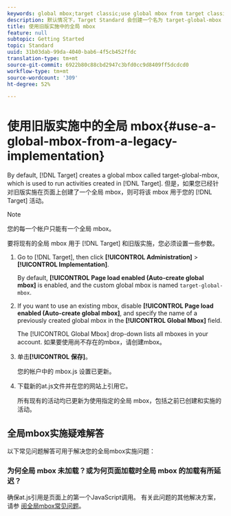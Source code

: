 ```yaml
---
keywords: global mbox;target classic;use global mbox from target classic
description: 默认情况下，Target Standard 会创建一个名为 target-global-mbox 的全局 mbox，它可用于运行在 Target Standard 中创建的活动。但是，如果您已经针对旧版实施在页面上创建了一个全局 mbox，则可将该 mbox 用于您的 Target Standard 活动。
title: 使用旧版实施中的全局 mbox
feature: null
subtopic: Getting Started
topic: Standard
uuid: 31b03dab-99da-4040-bab6-4f5cb452ffdc
translation-type: tm+mt
source-git-commit: 6922b80c88cbd2947c3bfd0cc9d8409ff5dcdcd0
workflow-type: tm+mt
source-wordcount: '309'
ht-degree: 52%

---
```



# 使用旧版实施中的全局 mbox{#use-a-global-mbox-from-a-legacy-implementation}

By default, [!DNL Target] creates a global mbox called target-global-mbox, which is used to run activities created in [!DNL Target]. 但是，如果您已经针对旧版实施在页面上创建了一个全局 mbox，则可将该 mbox 用于您的 [!DNL Target] 活动。

>[!NOTE]
>
>您的每一个帐户只能有一个全局 mbox。

要将现有的全局 mbox 用于 [!DNL Target] 和旧版实施，您必须设置一些参数。

1. Go to [!DNL Target], then click **[!UICONTROL Administration]** > **[!UICONTROL Implementation]**.

   By default, **[!UICONTROL Page load enabled (Auto-create global mbox]** is enabled, and the custom global mbox is named `target-global-mbox`.

1. If you want to use an existing mbox, disable **[!UICONTROL Page load enabled (Auto-create global mbox]**, and specify the name of a previously created global mbox in the **[!UICONTROL Global Mbox]** field.

   The [!UICONTROL Global Mbox] drop-down lists all mboxes in your account. 如果要使用尚不存在的mbox，请创建mbox。

1. 单击&#x200B;**[!UICONTROL 保存]**。

   您的帐户中的 mbox.js 设置已更新。

1. 下载新的at.js文件并在您的网站上引用它。

   所有现有的活动均已更新为使用指定的全局 mbox，包括之前已创建和实施的活动。

## 全局mbox实施疑难解答

以下常见问题解答可用于解决您的全局mbox实施问题：

### 为何全局 mbox 未加载？或为何页面加载时全局 mbox 的加载有所延迟？

确保at.js引用是页面上的第一个JavaScript调用。 有关此问题的其他解决方案，请参 [阅全局mbox常见问题](/help/c-implementing-target/c-implementing-target-for-client-side-web/c-target-atjs-faq/global-mbox-frequently-asked-questions.md)。
